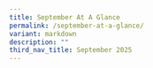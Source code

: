 ```yaml
---
title: September At A Glance
permalink: /september-at-a-glance/
variant: markdown
description: ""
third_nav_title: September 2025
---
```

